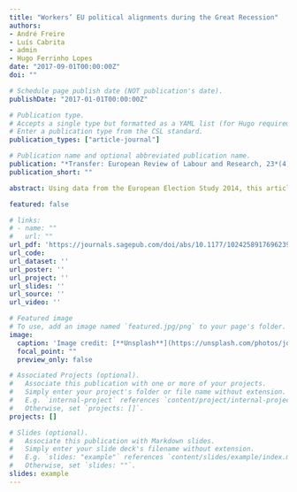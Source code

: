 ```yaml
---
title: "Workers’ EU political alignments during the Great Recession"
authors:
- André Freire
- Luís Cabrita
- admin
- Hugo Ferrinho Lopes
date: "2017-09-01T00:00:00Z"
doi: ""

# Schedule page publish date (NOT publication's date).
publishDate: "2017-01-01T00:00:00Z"

# Publication type.
# Accepts a single type but formatted as a YAML list (for Hugo requirements).
# Enter a publication type from the CSL standard.
publication_types: ["article-journal"]

# Publication name and optional abbreviated publication name.
publication: "*Transfer: European Review of Labour and Research, 23*(4)"
publication_short: ""

abstract: Using data from the European Election Study 2014, this article focuses on workers’ EU political alignments during the Great Recession. It deals with two research questions. First, how does the attitude of (manual) workers towards the EU compare to that of the middle and upper classes in the aftermath of the Great Recession? Second, when it comes to workers’ support for the EU, are there systematic differences between countries affected by the crisis? The article finds that, on the one hand, in terms of patterns of workers’ EU political alignments, there are no systematic differences between countries affected to varying degrees by the Great Recession. On the other hand, workers still feel fundamentally detached from the EU, especially when it comes to the manual workers. However, high levels of generalised detachment from the EU are not clearly translated into preferences for Eurosceptic parties, since there are high levels of vote fragmentation.

featured: false

# links:
# - name: ""
#   url: ""
url_pdf: 'https://journals.sagepub.com/doi/abs/10.1177/1024258917696239'
url_code: 
url_dataset: ''
url_poster: ''
url_project: ''
url_slides: ''
url_source: ''
url_video: ''

# Featured image
# To use, add an image named `featured.jpg/png` to your page's folder. 
image:
  caption: 'Image credit: [**Unsplash**](https://unsplash.com/photos/jdD8gXaTZsc)'
  focal_point: ""
  preview_only: false

# Associated Projects (optional).
#   Associate this publication with one or more of your projects.
#   Simply enter your project's folder or file name without extension.
#   E.g. `internal-project` references `content/project/internal-project/index.md`.
#   Otherwise, set `projects: []`.
projects: []

# Slides (optional).
#   Associate this publication with Markdown slides.
#   Simply enter your slide deck's filename without extension.
#   E.g. `slides: "example"` references `content/slides/example/index.md`.
#   Otherwise, set `slides: ""`.
slides: example
---
```

